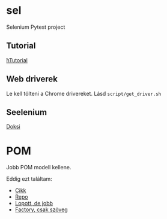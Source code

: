 # sel
Selenium Pytest project

## Tutorial

[ħTutorial](https://pytest-with-eric.com/automation/pytest-selenium/)

## Web driverek

Le kell tölteni a Chrome drivereket. Lásd `script/get_driver.sh`

## Seelenium

[Doksi](https://pytest-selenium.readthedocs.io/en/latest/user_guide.html)

# POM

Jobb POM modell kellene.

Eddig ezt találtam:

 - [Cikk](https://qaautomation.expert/2024/04/02/page-object-model-implementation-of-python-with-selenium-pytest/)
 - [Repo](https://github.com/vibssingh/PyTest_Framework/tree/main/tests)
 - [Lopott, de jobb](https://williamguomd.github.io/Page%20Object%20Design%20in%20Python%20and%20Selenium.html)
  - [Factory, csak szöveg](https://www.frugaltesting.com/blog/page-object-model-and-page-factory-in-selenium-with-python)
